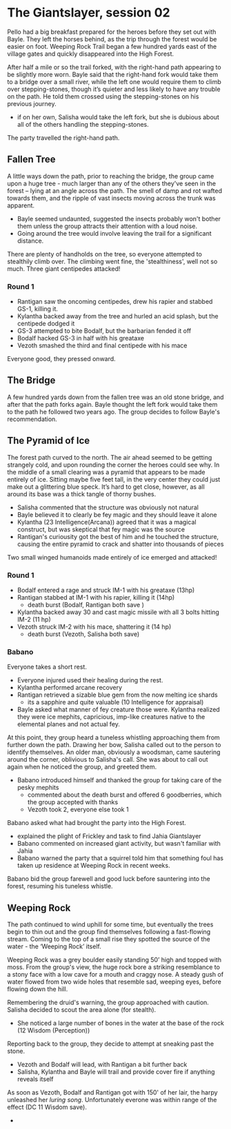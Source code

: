 # The Giantslayer, session 02

Pello had a big breakfast prepared for the heroes before they set out with Bayle. They left the horses behind, as the trip through the forest would be easier on foot. Weeping Rock Trail began a few hundred yards east of the village gates and quickly disappeared into the High Forest.

After half a mile or so the trail forked, with the right-hand path appearing to be slightly more worn. Bayle said that the right-hand fork would take them to a bridge over a small river, while the left one would require them to climb over stepping-stones, though it’s quieter and less likely to have any trouble on the path. He told them crossed using the stepping-stones on his previous journey.

- if on her own, Salisha would take the left fork, but she is dubious about all of the others handling the stepping-stones.

The party travelled the right-hand path.

## Fallen Tree

A little ways down the path, prior to reaching the bridge, the group came upon a huge tree - much larger than any of the others they've seen in the forest – lying at an angle across the path. The smell of damp and rot wafted towards them, and the ripple of vast insects moving across the trunk was apparent.

- Bayle seemed undaunted, suggested the insects probably won't bother them unless the group attracts their attention with a loud noise.
- Going around the tree would involve leaving the trail for a significant distance.

There are plenty of handholds on the tree, so everyone attempted to stealthily climb over. The climbing went fine, the 'stealthiness', well not so much. Three giant centipedes attacked!

### Round 1

- Rantigan saw the oncoming centipedes, drew his rapier and stabbed GS-1, killing it.
- Kylantha backed away from the tree and hurled an acid splash, but the centipede dodged it
- GS-3 attempted to bite Bodalf, but the barbarian fended it off
- Bodalf hacked GS-3 in half with his greataxe
- Vezoth smashed the third and final centipede with his mace

Everyone good, they pressed onward.

## The Bridge

A few hundred yards down from the fallen tree was an old stone bridge, and after that the path forks again. Bayle thought the left fork would take them to the path he followed two years ago. The group decides to follow Bayle's recommendation.

## The Pyramid of Ice

The forest path curved to the north. The air ahead seemed to be getting strangely cold, and upon rounding the corner the heroes could see why. In the middle of a small clearing was a pyramid that appears to be made entirely of ice. Sitting maybe five feet tall, in the very center they could just make out a glittering blue speck. It’s hard to get close, however, as all around its base was a thick tangle of thorny bushes.

- Salisha commented that the structure was obviously not natural
- Bayle believed it to clearly be fey magic and they should leave it alone
- Kylantha (23 Intelligence(Arcana)) agreed that it was a magical construct, but was skeptical that fey magic was the source
- Rantigan's curiousity got the best of him and he touched the structure, causing the entire pyramid to crack and shatter into thousands of pieces

Two small winged humanoids made entirely of ice emerged and attacked!

### Round 1

- Bodalf entered a rage and struck IM-1 with his greataxe (13hp)
- Rantigan stabbed at IM-1 with his rapier, killing it (14hp)
	- death burst (Bodalf, Rantigan both save )
- Kylantha backed away 30 and cast magic missile with all 3 bolts hitting IM-2 (11 hp)
- Vezoth struck IM-2 with his mace, shattering it (14 hp)
	- death burst (Vezoth, Salisha both save)


### Babano

Everyone takes a short rest. 

- Everyone injured used their healing during the rest. 
- Kylantha performed arcane recovery
- Rantigan retrieved a sizable blue gem from the now melting ice shards
	- its a sapphire and quite valuable (10 Intelligence for appraisal)
- Bayle asked what manner of fey creature those were. Kylantha realized they were ice mephits, capricious, imp-like creatures native to the elemental planes and not actual fey. 

At this point, they group heard a tuneless whistling approaching them from further down the path. Drawing her bow, Salisha called out to the person to identify themselves. An older man, obviously a woodsman, came sautering around the corner, oblivious to Salisha's call. She was about to call out again when he noticed the group, and greeted them.

- Babano introduced himself and thanked the group for taking care of the pesky mephits
	- commented about the death burst and offered 6 goodberries, which the group accepted with thanks
	- Vezoth took 2, everyone else took 1

Babano asked what had brought the party into the High Forest.

- explained the plight of Frickley and task to find Jahia Giantslayer
- Babano commented on increased giant activity, but wasn't familiar with Jahia
- Babano warned the party that a squirrel told him that something foul has taken up residence at Weeping Rock in recent weeks.

Babano bid the group farewell and good luck before sauntering into the forest, resuming his tuneless whistle.

## Weeping Rock

The path continued to wind uphill for some time, but eventually the trees begin to thin out and the group find themselves following a fast-flowing stream. Coming to the top of a small rise they spotted the source of the water - the ‘Weeping Rock’ itself.
Weeping Rock was a grey boulder easily standing 50’ high and topped with moss. From the group's view, the huge rock bore a striking resemblance to a stony face with a low cave for a mouth and craggy nose. A steady gush of water flowed from two wide holes that resemble sad, weeping eyes, before flowing down the hill.

Remembering the druid's warning, the group approached with caution. Salisha decided to scout the area alone (for stealth).

- She noticed a large number of bones in the water at the base of the rock (12 Wisdom (Perception))

Reporting back to the group, they decide to attempt at sneaking past the stone.

- Vezoth and Bodalf will lead, with Rantigan a bit further back
- Salisha, Kylantha and Bayle will trail and provide cover fire if anything reveals itself

As soon as Vezoth, Bodalf and Rantigan got with 150' of her lair, the harpy unleashed her *luring song*. Unfortunately everone was within range of the effect (DC 11 Wisdom save).

- 



	
		